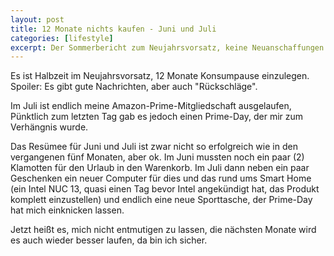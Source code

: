 ```yaml
---
layout: post
title: 12 Monate nichts kaufen - Juni und Juli
categories: [lifestyle]
excerpt: Der Sommerbericht zum Neujahrsvorsatz, keine Neuanschaffungen im Jahr 2023 zu tätigen.
---
```


Es ist Halbzeit im Neujahrsvorsatz, 12 Monate Konsumpause einzulegen. Spoiler: Es gibt gute Nachrichten, aber auch "Rückschläge".

Im Juli ist endlich meine Amazon-Prime-Mitgliedschaft ausgelaufen, Pünktlich zum letzten Tag gab es jedoch einen Prime-Day, der mir zum Verhängnis wurde.

Das Resümee für Juni und Juli ist zwar nicht so erfolgreich wie in den vergangenen fünf Monaten, aber ok. Im Juni mussten noch ein paar (2) Klamotten für den Urlaub in den Warenkorb. Im Juli dann neben ein paar Geschenken ein neuer Computer für dies und das rund ums Smart Home (ein Intel NUC 13, quasi einen Tag bevor Intel angekündigt hat, das Produkt komplett einzustellen) und endlich eine neue Sporttasche, der Prime-Day hat mich einknicken lassen.

Jetzt heißt es, mich nicht entmutigen zu lassen, die nächsten Monate wird es auch wieder besser laufen, da bin ich sicher.